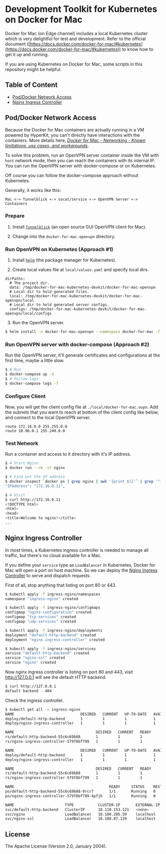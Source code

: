 # Development Toolkit for Kubernetes on Docker for Mac

Docker for Mac (on Edge channel) includes a local Kubernetes cluster which is very delightful for test and development. Refer to the official document ([https://docs.docker.com/docker-for-mac/#kubernetes](https://docs.docker.com/docker-for-mac/#kubernetes)) to know how to get it up and running.

If you are using Kubernetes on Docker for Mac, some scripts in this repository might be helpful.

## Table of Content

- [Pod/Docker Network Access](#pod-docker-network-access)
- [Nginx Ingress Controller](#nginx-ingress-controller)

## <a name="pod-docker-network-access">Pod/Docker Network Access</a>

Because the Docker for Mac containers are actually running in a VM powered by
HyperKit, you can't directly have interactions with the containers. More details here, _[Docker for Mac - Networking - Known limitations, use cases, and workarounds](https://docs.docker.com/docker-for-mac/networking/#known-limitations-use-cases-and-workarounds)_.

To solve this problem, run an OpenVPN server container inside the VM with `host` network mode, then you can reach the containers with its internal IP. You can run the OpenVPN server with docker-compose or on Kubernetes.

Off course you can follow the docker-compose approach without Kubernetes.

Generally, it works like this:

``` Text
Mac <-> Tunnelblick <-> socat/service <-> OpenVPN Server <-> Containers
```

### Prepare

1. Install [`Tunnelblick`](https://tunnelblick.net/downloads.html) (an open source GUI OpenVPN client for Mac).

2. Change into the `docker-for-mac-openvpn` directory.

### Run OpenVPN on Kubernetes (Approach #1)

1. Install [`helm`](http://helm.sh) (the package manager for Kubernetes).

2. Create local values file at `local/values.yaml` and specify local dirs.

``` Text
dirPaths:
  # The project dir.
  data: /tmp/docker-for-mac-kubernetes-devkit/docker-for-mac-openvpn
  # Local dir to hold generated files.
  local: /tmp/docker-for-mac-kubernetes-devkit/docker-for-mac-openvpn/local
  # Local dir to hold generated server configs.
  configs: /tmp/docker-for-mac-kubernetes-devkit/docker-for-mac-openvpn/local/configs
```

3. Run the OpenVPN server.

``` Bash
$ helm install -n docker-for-mac-openvpn --namespace docker-for-mac -f local/values.yaml .
```

### Run OpenVPN server with docker-compose (Approach #2)

Run the OpenVPN server, it'll generate certificates and configurations at the first time, maybe a little slow.

``` Bash
$ # Run
$ docker-compose up -d
$ # Follow logs
$ docker-compose logs -f
```

### Configure Client

Now, you will get the client config file at `./local/docker-for-mac.ovpn`. Add the subnets that you want to reach at bottom of the client config like below, and connect to the local OpenVPN server.

``` Config
route 172.16.0.0 255.255.0.0
route 10.96.0.1 255.240.0.0
```

### Test Network

Run a container and access to it directory with it's IP address.

``` Bash
$ # Start Nginx
$ docker run --rm -it nginx

$ # Find out the IP address
$ docker inspect `docker ps | grep nginx | awk '{print $1}'` | grep '"IPAddress"'
"IPAddress": "172.16.0.11",

$ # Visit
$ curl http://172.16.0.11
<!DOCTYPE html>
<html>
<head>
<title>Welcome to nginx!</title>
...
```

## <a name="nginx-ingress-controller">Nginx Ingress Controller</a>

In most times, a Kubernetes ingress controller is needed to manage all traffic, but there's no cloud available for a Mac.

If you define your `service` type as `LoadBalancer` in Kubernetes, Docker for Mac will open a port on host machine. So we can deploy the [Nginx Ingress Controller](https://github.com/kubernetes/ingress-nginx) to serve and dispatch requests.

First of all, stop anything that listing on port 80 or 443.

``` Bash
$ kubectl apply -f ingress-nginx/namespaces
namespace "ingress-nginx" created

$ kubectl apply -f ingress-nginx/configmaps
configmap "nginx-configuration" created
configmap "tcp-services" created
configmap "udp-services" created

$ kubectl apply -f ingress-nginx/deployments
deployment "default-http-backend" created
deployment "nginx-ingress-controller" created

$ kubectl apply -f ingress-nginx/services
service "default-http-backend" created
service "nginx-ssl" created
service "nginx" created
```

Now nginx ingress controller is listing on port 80 and 443, visit http://127.0.0.1 will see the default HTTP backend.

``` Bash
$ curl http://127.0.0.1
default backend - 404
```

Check the ingress controller.

``` Bash
$ kubectl get all -n ingress-nginx
NAME                              DESIRED   CURRENT   UP-TO-DATE   AVAILABLE   AGE
deploy/default-http-backend       1         1         1            1           21m
deploy/nginx-ingress-controller   1         1         1            1           21m

NAME                                     DESIRED   CURRENT   READY     AGE
rs/default-http-backend-55c6c69b88       1         1         1         21m
rs/nginx-ingress-controller-579f8bf799   1         1         1         21m

NAME                              DESIRED   CURRENT   UP-TO-DATE   AVAILABLE   AGE
deploy/default-http-backend       1         1         1            1           21m
deploy/nginx-ingress-controller   1         1         1            1           21m

NAME                                     DESIRED   CURRENT   READY     AGE
rs/default-http-backend-55c6c69b88       1         1         1         21m
rs/nginx-ingress-controller-579f8bf799   1         1         1         21m

NAME                                           READY     STATUS    RESTARTS   AGE
po/default-http-backend-55c6c69b88-9rcr7       1/1       Running   0          21m
po/nginx-ingress-controller-579f8bf799-4pfjk   1/1       Running   0          21m

NAME                       TYPE           CLUSTER-IP       EXTERNAL-IP   PORT(S)         AGE
svc/default-http-backend   ClusterIP      10.110.153.121   <none>        80/TCP          21m
svc/nginx                  LoadBalancer   10.100.205.59    localhost     80:31764/TCP    21m
svc/nginx-ssl              LoadBalancer   10.108.87.129    localhost     443:30592/TCP   21m
```

## License

The Apache License (Version 2.0, January 2004).
